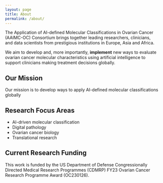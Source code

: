 ```yaml
---
layout: page
title: About
permalink: /about/
---
```

The Application of AI-defined Molecular Classifications in Ovarian Cancer (AAIMC-OC) Consortium brings together leading researchers, clinicians, and data scientists from prestigious institutions in Europe, Asia and Africa.

We aim to develop and, more importantly, **implement** new ways to evaluate ovarian cancer molecular characteristics using artificial intelligence to support clinicians making treatment decisions globally.

## Our Mission

Our mission is to develop ways to apply AI-defined molecular classifications globally

## Research Focus Areas

- AI-driven molecular classification
- Digital pathology
- Ovarian cancer biology
- Translational research

## Current Research Funding

This work is funded by the US Department of Defense Congressionally Directed Medical Research Programmes (CDMRP) FY23 Ovarian Cancer Research Programme Award (OC230126).

